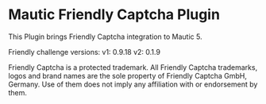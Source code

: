 # Mautic Friendly Captcha Plugin

This Plugin brings Friendly Captcha integration to Mautic 5.

Friendly challenge versions:
v1: 0.9.18 
v2: 0.1.9

Friendly Captcha is a protected trademark. All Friendly Captcha trademarks, logos and brand names are the sole property of Friendly Captcha GmbH, Germany. Use of them does not imply any affiliation with or endorsement by them.